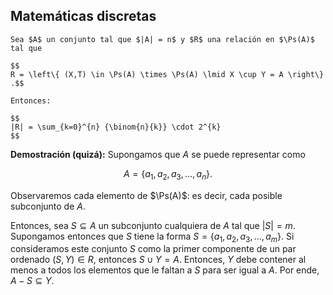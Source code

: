 ## Matemáticas discretas

```ad-theorem
Sea $A$ un conjunto tal que $|A| = n$ y $R$ una relación en $\Ps(A)$ tal que 

$$
R = \left\{ (X,T) \in \Ps(A) \times \Ps(A) \lmid X \cup Y = A \right\}
.$$

Entonces:

$$
|R| = \sum_{k=0}^{n} {\binom{n}{k}} \cdot 2^{k}
$$

```

**Demostración (quizá):** Supongamos que $A$ se puede representar como

$$
A = \left\{ a_{1}, a_{2}, a_{3}, \ldots, a_{n} \right\}
.$$

Observaremos cada elemento de $\Ps(A)$: es decir, cada posible subconjunto de $A$.

Entonces, sea $S \subseteq A$ un subconjunto cualquiera de $A$ tal que $|S| = m$. Supongamos entonces que $S$ tiene la forma $S = \left\{ a_{1}, a_{2}, a_{3}, \ldots, a_{m} \right\}$. Si consideramos este conjunto $S$ como la primer componente de un par ordenado $(S, Y) \in R$, entonces $S \cup Y = A$. Entonces, $Y$ debe contener al menos a todos los elementos que le faltan a $S$ para ser igual a $A$. Por ende, $A - S \subseteq Y$.